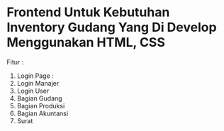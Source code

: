 # Frontend Untuk Kebutuhan Inventory Gudang Yang Di Develop Menggunakan HTML, CSS
Fitur : 
1. Login Page :
  1. Login Manajer
  2. Login User
2. Bagian Gudang
3. Bagian Produksi
4. Bagian Akuntansi
5. Surat
